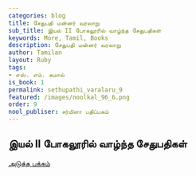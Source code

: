 ```yaml
---
categories: blog
title: சேதுபதி மன்னர் வரலாறு
sub_title: இயல் II போகலூரில் வாழ்ந்த சேதுபதிகள்
keywords: More, Tamil, Books
description: சேதுபதி மன்னர் வரலாறு
author: Tamilan
layout: Ruby
tags:
- எஸ். எம். கமால்
is_book: 1
permalink: sethupathi_varalaru_9
featured: /images/noolkal_96_6.png
order: 9
nool_publiser: சர்மிளா பதிப்பகம்
---
```



## இயல் II போகலூரில் வாழ்ந்த சேதுபதிகள்

[அடுத்த பக்கம்](sethupathi_varalaru_10)